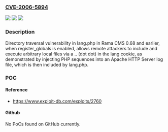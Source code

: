### [CVE-2006-5894](https://cve.mitre.org/cgi-bin/cvename.cgi?name=CVE-2006-5894)
![](https://img.shields.io/static/v1?label=Product&message=n%2Fa&color=blue)
![](https://img.shields.io/static/v1?label=Version&message=n%2Fa&color=blue)
![](https://img.shields.io/static/v1?label=Vulnerability&message=n%2Fa&color=brighgreen)

### Description

Directory traversal vulnerability in lang.php in Rama CMS 0.68 and earlier, when register_globals is enabled, allows remote attackers to include and execute arbitrary local files via a .. (dot dot) in the lang cookie, as demonstrated by injecting PHP sequences into an Apache HTTP Server log file, which is then included by lang.php.

### POC

#### Reference
- https://www.exploit-db.com/exploits/2760

#### Github
No PoCs found on GitHub currently.

